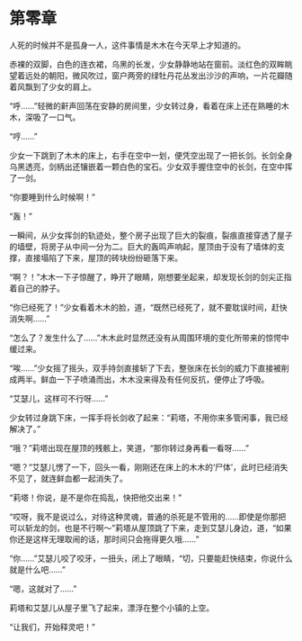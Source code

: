 # 第零章


人死的时候并不是孤身一人，这件事情是木木在今天早上才知道的。

赤裸的双脚，白色的连衣裙，乌黑的长发，少女静静地站在窗前。淡红色的双眸眺望着远处的朝阳，微风吹过，窗户两旁的绿牡丹花丛发出沙沙的声响，一片花瓣随着风飘到了少女的肩上。

“呼……”轻微的鼾声回荡在安静的房间里，少女转过身，看着在床上还在熟睡的木木，深吸了一口气。

“哼……”

少女一下跳到了木木的床上，右手在空中一划，便凭空出现了一把长剑。长剑全身乌黑透亮，剑柄出还镶嵌着一颗白色的宝石。少女双手握住空中的长剑，在空中挥了一剑。

“你要睡到什么时候啊！”

“轰！”

一瞬间，从少女挥剑的轨迹处，整个房子出现了巨大的裂痕，裂痕直接穿透了屋子的墙壁，将房子从中间一分为二。巨大的轰鸣声响起，屋顶由于没有了墙体的支撑，直接塌陷了下来，屋顶的砖块纷纷砸落下来。

“啊？！”木木一下子惊醒了，睁开了眼睛，刚想要坐起来，却发现长剑的剑尖正指着自己的脖子。

“你已经死了！”少女看着木木的脸，道，“既然已经死了，就不要耽误时间，赶快消失啊……”

“怎么了？发生什么了……”木木此时显然还没有从周围环境的变化所带来的惊愕中缓过来。

“唉……”少女摇了摇头，双手持剑直接斩了下去，整张床在长剑的威力下直接被削成两半。鲜血一下子喷涌而出，木木没来得及有任何反抗，便停止了呼吸。

“艾瑟儿，这样可不行呀……”

少女转过身跳下床，一挥手将长剑收了起来：“莉塔，不用你来多管闲事，我已经解决了。”

“哦？”莉塔出现在屋顶的残骸上，笑道，“那你转过身再看一看呀……”

“嗯？”艾瑟儿愣了一下，回头一看，刚刚还在床上的木木的‘尸体’，此时已经消失不见了，就连鲜血都一起消失了。

“莉塔！你说，是不是你在捣乱，快把他交出来！”

“哎呀，我不是说过么，对待这种灵魂，普通的杀死是不管用的……即使是你那把可以斩龙的剑，也是不行啊～”莉塔从屋顶跳了下来，走到艾瑟儿身边，道，“如果你还是这样无理取闹的话，那时间只会拖得更久哦……”

“你……”艾瑟儿咬了咬牙，一扭头，闭上了眼睛，“切，只要能赶快结束，你说什么就是什么吧……”

“嗯，这就对了……”

莉塔和艾瑟儿从屋子里飞了起来，漂浮在整个小镇的上空。

“让我们，开始释灵吧！”




